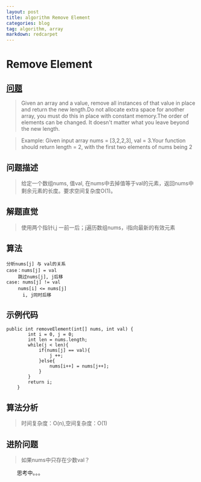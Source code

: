 ```yaml
---
layout: post
title: algorithm Remove Element
categories: blog
tag: algorithm, array
markdown: redcarpet
---
```


# Remove Element

## [问题](https://leetcode.com/problems/remove-element/)

> Given an array and a value, remove all instances of that value in place and return the new length.Do not allocate extra space for another array, you must do this in place with constant memory.The order of elements can be changed. It doesn't matter what you leave beyond the new length.

> Example:
Given input array nums = [3,2,2,3], val = 3.Your function should return length = 2, with the first two elements of nums being 2

## 问题描述
> 给定一个数组nums, 值val, 在nums中去掉值等于val的元素，返回nums中剩余元素的长度。要求空间复杂度O(1)。

## 解题直觉
> 使用两个指针i,j 一前一后；j遍历数组nums，i指向最新的有效元素

## 算法
```
分析nums[j] 与 val的关系
case：nums[j] = val
 　　跳过nums[j], j后移
case: nums[j] != val
 　　nums[i] <= nums[j]
      i, j同时后移
```


## 示例代码
```
public int removeElement(int[] nums, int val) {
		int i = 0, j = 0;
		int len = nums.length;
		while(j < len){
			if(nums[j] == val){
				j ++;
			}else{
				nums[i++] = nums[j++];
			}		
		}
		return i;
    }
```

## 算法分析
> 时间复杂度：O(n),空间复杂度：O(1)

## 进阶问题
> 如果nums中只存在少数val？

　　思考中。。。



